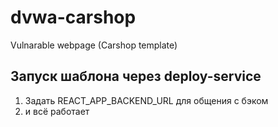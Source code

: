 # dvwa-carshop
Vulnarable webpage (Carshop template)

## Запуск шаблона через deploy-service
1. Задать REACT_APP_BACKEND_URL для общения с бэком
2. и всё работает
